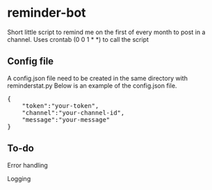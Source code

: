 # reminder-bot
Short little script to remind me on the first of every month to post in a channel.
Uses crontab (0 0 1 * *) to call the script

## Config file
A config.json file need to be created in the same directory with reminderstat.py
Below is an example of the config.json file.<br/>
<pre>
{
	"token":"your-token",
	"channel":"your-channel-id",
	"message":"your-message"
}
</pre>
## To-do

Error handling

Logging
